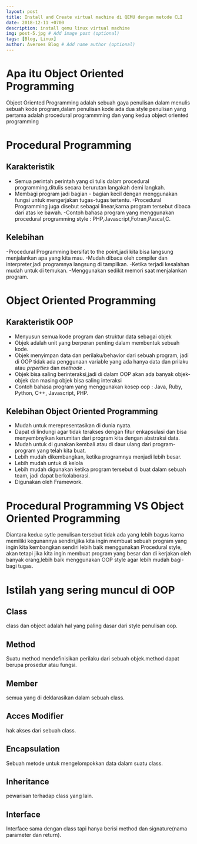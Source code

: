 ```yaml
---
layout: post
title: Install and Create virtual machine di QEMU dengan metode CLI
date: 2018-12-11 +0700
description: install qemu linux virtual machine
img: post-5.jpg # Add image post (optional)
tags: [Blog, Linux]
author: Averoes Blog # Add name author (optional)
---
```


# Apa itu Object Oriented Programming

Object Oriented Programming adalah sebuah gaya penulisan dalam menulis sebuah kode program,dalam penulisan kode ada dua style penulisan yang pertama adalah procedural programmming dan yang kedua object oriented programming

# Procedural Programming

## Karakteristik
- Semua perintah perintah yang di tulis dalam procedural programming,ditulis secara berurutan langakah demi langkah.
- Membagi program jadi bagian - bagian kecil dengan menggunakan fungsi untuk mengerjakan tugas-tugas tertentu.
-Procedural Programming juga disebut sebagai linear,karna program tersebut dibaca dari atas ke bawah.
-Contoh bahasa program yang menggunakan procedural programming style : PHP,Javascript,Fotran,Pascal,C.

## Kelebihan
-Procedural Programming bersifat to the point,jadi kita bisa langsung menjalankan apa yang kita mau.
-Mudah dibaca oleh compiler dan interpreter,jadi programnya langsung di tampilkan.
-Ketika terjadi kesalahan mudah untuk di temukan.
-Menggunakan sedikit memori saat menjalankan program.

# Object Oriented Programming

## Karakteristik OOP

- Menyusun semua kode program dan struktur data sebagai objek
- Objek adalah unit yang berperan penting dalam membentuk sebuah kode.
- Objek menyimpan data dan perilaku/behavior dari sebuah program, jadi di OOP tidak ada penggunaan variable yang ada hanya data dan prilaku atau *prperties* dan *methode* . 
- Objek bisa saling berinteraksi,jadi di dalam OOP akan ada banyak objek-objek dan masing objek bisa saling interaksi
- Contoh bahasa program yang menggunakan kosep oop : Java, Ruby, Python, C++, Javascript, PHP.

## Kelebihan Object Oriented Programming

- Mudah untuk merepresentasikan di dunia nyata.
- Dapat di lindungi agar tidak terakses dengan fitur enkapsulasi dan bisa menyembnyikan kerumitan dari program kita dengan abstraksi data.
- Mudah untuk di gunakan kembali atau di daur ulang dari program-program yang telah kita buat.
- Lebih mudah dikembangkan, ketika programnya menjadi lebih besar.
- Lebih mudah untuk di kelola
- Lebih mudah digunakan ketika program tersebut di buat dalam sebuah team, jadi dapat berkolaborasi.
- Digunakan oleh Framework.

# Procedural Programming VS Object Oriented Programming

Diantara kedua sytle penulisan tersebut tidak ada yang lebih bagus karna memiliki kegunannya sendiri,jika kita ingin membuat sebuah program yang ingin kita kembangkan sendiri lebih baik menggunakan Procedural style, akan tetapi jika kita ingin membuat program yang besar dan di kerjakan oleh banyak orang,lebih baik menggunakan OOP style agar lebih mudah bagi-bagi tugas.

# Istilah yang sering muncul di OOP

## Class
class dan object adalah hal yang paling dasar dari style penulisan oop.

## Method
Suatu method mendefinisikan perilaku dari sebuah objek.method dapat berupa prosedur atau fungsi.

## Member 
semua yang di deklarasikan dalam sebuah class.

## Acces Modifier
hak akses dari sebuah class.

## Encapsulation 
Sebuah metode untuk mengelompokkan data dalam suatu class.

## Inheritance
pewarisan terhadap class yang lain.

## Interface
Interface sama dengan class tapi hanya berisi method dan signature(nama parameter dan return). 